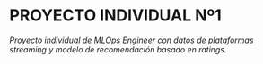 # PROYECTO INDIVIDUAL Nº1 
_Proyecto individual de MLOps Engineer con datos de plataformas streaming y modelo de recomendación basado en ratings._



